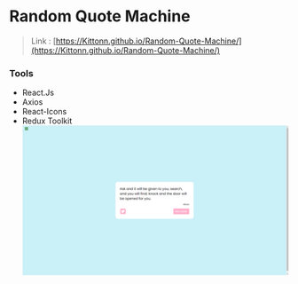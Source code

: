# Random Quote Machine

> Link : [https://Kittonn.github.io/Random-Quote-Machine/](https://Kittonn.github.io/Random-Quote-Machine/)

### Tools
* React.Js
* Axios
* React-Icons
* Redux Toolkit
![random-quote](./public/asset/random-quote.png)